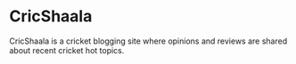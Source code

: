 # CricShaala
CricShaala is a cricket blogging site where opinions and reviews are shared about recent cricket hot topics.
